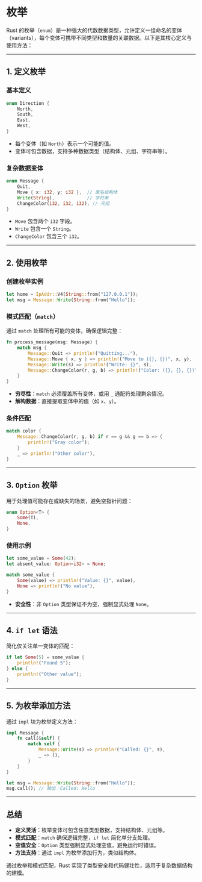 # 枚举

Rust 的枚举（`enum`）是一种强大的代数数据类型，允许定义一组命名的变体（variants），每个变体可携带不同类型和数量的关联数据。以下是其核心定义与使用方法：

---

## **1. 定义枚举**

### **基本定义**

```rust
enum Direction {
    North,
    South,
    East,
    West,
}
```

- 每个变体（如 `North`）表示一个可能的值。
- 变体可包含数据，支持多种数据类型（结构体、元组、字符串等）。

### **复杂数据变体**

```rust
enum Message {
    Quit,
    Move { x: i32, y: i32 },  // 匿名结构体
    Write(String),            // 字符串
    ChangeColor(i32, i32, i32), // 元组
}
```

- `Move` 包含两个 `i32` 字段。
- `Write` 包含一个 `String`。
- `ChangeColor` 包含三个 `i32`。

---

## **2. 使用枚举**

### **创建枚举实例**

```rust
let home = IpAddr::V4(String::from("127.0.0.1"));
let msg = Message::Write(String::from("Hello"));
```

### **模式匹配（`match`）**

通过 `match` 处理所有可能的变体，确保逻辑完整：

```rust
fn process_message(msg: Message) {
    match msg {
        Message::Quit => println!("Quitting..."),
        Message::Move { x, y } => println!("Move to ({}, {})", x, y),
        Message::Write(s) => println!("Write: {}", s),
        Message::ChangeColor(r, g, b) => println!("Color: ({}, {}, {})", r, g, b),
    }
}
```

- **穷尽性**：`match` 必须覆盖所有变体，或用 `_` 通配符处理剩余情况。
- **解构数据**：直接提取变体中的值（如 `x`、`y`）。

### **条件匹配**

```rust
match color {
    Message::ChangeColor(r, g, b) if r == g && g == b => {
        println!("Gray color");
    }
    _ => println!("Other color"),
}
```

---

## **3. `Option` 枚举**

用于处理值可能存在或缺失的场景，避免空指针问题：

```rust
enum Option<T> {
    Some(T),
    None,
}
```

### **使用示例**

```rust
let some_value = Some(42);
let absent_value: Option<i32> = None;

match some_value {
    Some(value) => println!("Value: {}", value),
    None => println!("No value"),
}
```

- **安全性**：非 `Option` 类型保证不为空，强制显式处理 `None`。

---

## **4. `if let` 语法**

简化仅关注单一变体的匹配：

```rust
if let Some(5) = some_value {
    println!("Found 5");
} else {
    println!("Other value");
}
```

---

## **5. 为枚举添加方法**

通过 `impl` 块为枚举定义方法：

```rust
impl Message {
    fn call(&self) {
        match self {
            Message::Write(s) => println!("Called: {}", s),
            _ => (),
        }
    }
}

let msg = Message::Write(String::from("Hello"));
msg.call(); // 输出：Called: Hello
```

---

## **总结**

- **定义灵活**：枚举变体可包含任意类型数据，支持结构体、元组等。
- **模式匹配**：`match` 确保逻辑完整，`if let` 简化单分支处理。
- **空值安全**：`Option` 类型强制显式处理空值，避免运行时错误。
- **方法支持**：通过 `impl` 为枚举添加行为，类似结构体。

通过枚举和模式匹配，Rust 实现了类型安全和代码健壮性，适用于复杂数据结构的建模。
